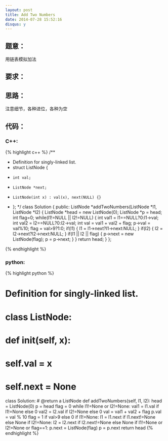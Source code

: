 ```yaml
---
layout: post
title: Add Two Numbers
date: 2014-07-28 15:52:16
disqus: y
---
```


## 题意：
用链表模拟加法

## 要求：


## 思路：
注意细节，各种进位，各种为空

## 代码：

### C++:

{% highlight c++ %}
/**
 * Definition for singly-linked list.
 * struct ListNode {
 *     int val;
 *     ListNode *next;
 *     ListNode(int x) : val(x), next(NULL) {}
 * };
 */
class Solution {
public:
    ListNode *addTwoNumbers(ListNode *l1, ListNode *l2) {
        ListNode *head = new ListNode(0);
        ListNode *p = head;
        int flag=0;
        while(l1!=NULL || l2!=NULL)
        {
            int val1 = l1==NULL?0:l1->val;
            int val2 = l2==NULL?0:l2->val;
            int val = val1 + val2 + flag;
            p->val = val%10;
            flag = val>9?1:0;
            if(l1)
            {
                l1 = l1->next?l1->next:NULL;
            }
            if(l2)
            {
                l2 = l2->next?l2->next:NULL;
            }
            if(l1 || l2 || flag)
            {
                p->next = new ListNode(flag);
                p = p->next;
            }
        }
        return head;
    }
};


 {% endhighlight %}
### python:

{% highlight python %}

# Definition for singly-linked list.
# class ListNode:
#     def __init__(self, x):
#         self.val = x
#         self.next = None

class Solution:
    # @return a ListNode
    def addTwoNumbers(self, l1, l2):
        head = ListNode(0)
        p = head
        flag = 0
        while l1!=None or l2!=None:
            val1 = l1.val if l1!=None else 0
            val2 = l2.val if l2!=None else 0
            val = val1 + val2 + flag
            p.val = val % 10
            flag = 1 if val>9 else 0
            if l1!=None:
                l1 = l1.next if l1.next!=None else None
            if l2!=None:
                l2 = l2.next if l2.next!=None else None
            if l1!=None or l2!=None or flag==1:
                p.next = ListNode(flag)
                p = p.next
        return head
 {% endhighlight %}
